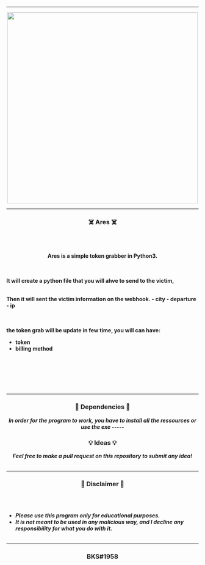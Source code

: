 -----

<p align="center">
<img src="https://user-images.githubusercontent.com/94129991/189524835-1739159b-844b-4448-8320-649f095d8238.png", width="500", height="500">
</p>


-----

### <p align="center">☠️ Ares ☠️</p>

<br><br>
<p align="center">
<strong>
Ares is a simple token grabber in Python3.

 <br><br>
It will create a python file that you will ahve to send to the victim,

 <br>
Then it will sent the victim information on the webhook.
 - city
 - departure
 - ip

 <br><br>
the token grab will be update in few time, you will can have:
  - token
  - billing method

 <br><br><br>
</strong>
</p>
<br>

-----

### <p align="center">📀 Dependencies 📀</p>

<p align="center"><strong><i>In order for the program to work, you have to install all the ressources or use the exe</i></strong</p>
-----

### <p align="center">💡 Ideas 💡</p>

<p align="center"><strong><i>Feel free to make a pull request on this repository to submit any idea!</i></strong</p>
<br><br>

-----

### <p align="center">📌 Disclaimer 📌</p>

<br><br>
* ***Please use this program only for educational purposes.***
* ***It is not meant to be used in any malicious way, and I decline any responsibility for what you do with it.***
<br><br>

-----

### <p align="center">BKS#1958</p>

